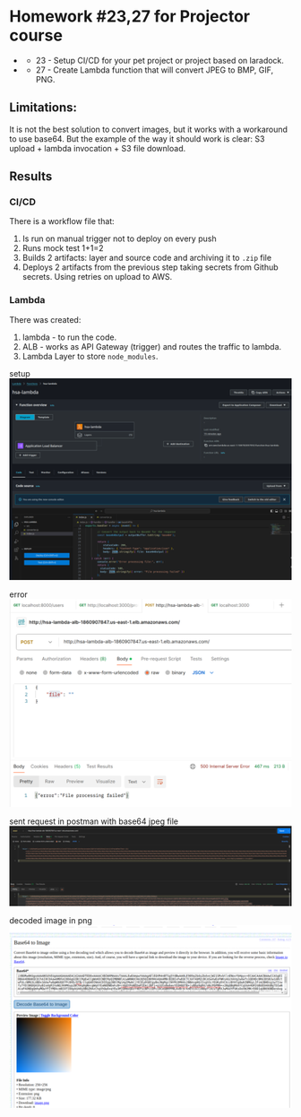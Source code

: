 # Homework #23,27 for Projector course
* - 23 - Setup CI/CD for your pet project or project based on laradock.
* - 27 - Create Lambda function that will convert JPEG to BMP, GIF, PNG.

## Limitations:
It is not the best solution to convert images, but it works with a workaround to use base64. But the example of the way it should work is clear: S3 upload + lambda invocation + S3 file download.

## Results
### CI/CD
There is a workflow file that:
1. Is run on manual trigger not to deploy on every push
2. Runs mock test 1+1=2
3. Builds 2 artifacts: layer and source code and archiving it to `.zip` file
4. Deploys 2 artifacts from the previous step taking secrets from Github secrets. Using retries on upload to AWS.

### Lambda
There was created:
1. lambda - to run the code.
2. ALB - works as API Gateway (trigger) and routes the traffic to lambda.
3. Lambda Layer to store `node_modules`.

setup
![alt text](images/image3.png)

error
![alt text](images/image.png)

sent request in postman with base64 jpeg file
![alt text](images/image1.png)

decoded image in png
![alt text](images/image2.png)

